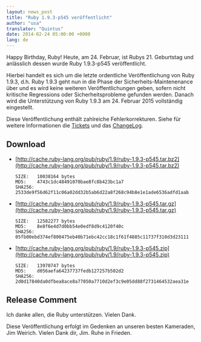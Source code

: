 ```yaml
---
layout: news_post
title: "Ruby 1.9.3-p545 veröffentlicht"
author: "usa"
translator: "Quintus"
date: 2014-02-24 05:00:00 +0000
lang: de
---
```


Happy Birthday, Ruby!  Heute, am 24. Februar, ist Rubys 21. Geburtstag
und anlässlich dessen wurde Ruby 1.9.3-p545 veröffentlicht.

Hierbei handelt es sich um die letzte ordentliche Veröffentlichung von
Ruby 1.9.3, d.h. Ruby 1.9.3 geht nun in die
Phase der Sicherheits-Maintenenance über und es wird keine weiteren
Veröffentlichungen geben, sofern nicht kritische Regressions oder
Sicherheitsprobleme gefunden werden. Danach wird die Unterstützung von
Ruby 1.9.3 am 24. Februar 2015 vollständig eingestellt.

Diese Veröffentlichung enthält zahlreiche Fehlerkorrekturen. Siehe für
weitere Informationen die
[Tickets](https://bugs.ruby-lang.org/projects/ruby-193/issues?set_filter=1&amp;status_id=5)
und das
[ChangeLog](http://svn.ruby-lang.org/repos/ruby/tags/v1_9_3_545/ChangeLog).

## Download

* [http://cache.ruby-lang.org/pub/ruby/1.9/ruby-1.9.3-p545.tar.bz2](http://cache.ruby-lang.org/pub/ruby/1.9/ruby-1.9.3-p545.tar.bz2)

      SIZE:   10038164 bytes
      MD5:    4743c1dc48491070bae8fc8b423bc1a7
      SHA256: 2533de9f56d62f11c06a02dd32b5ab6d22a8f268c94b8e1e1ade6536adfd1aab

* [http://cache.ruby-lang.org/pub/ruby/1.9/ruby-1.9.3-p545.tar.gz](http://cache.ruby-lang.org/pub/ruby/1.9/ruby-1.9.3-p545.tar.gz)

      SIZE:   12582277 bytes
      MD5:    8e8f6e4d7d0bb54e0edf8d9c4120f40c
      SHA256: 05fb00ebd374ef800475eb40b71ebc42cc18c1f61f4885c11737f310d3d23111

* [http://cache.ruby-lang.org/pub/ruby/1.9/ruby-1.9.3-p545.zip](http://cache.ruby-lang.org/pub/ruby/1.9/ruby-1.9.3-p545.zip)

      SIZE:   13970747 bytes
      MD5:    d056aefa64237737fedb127257b502d2
      SHA256: 2d0d17840da0dfbea8ace8a77050a7710d2ef3c9e05dd88f2731464532aea31e

## Release Comment

Ich danke allen, die Ruby unterstützen.
Vielen Dank.

Diese Veröffentlichung erfolgt im Gedenken an unseren besten
Kameraden, Jim Weirich. Vielen Dank dir, Jim. Ruhe in Frieden.
